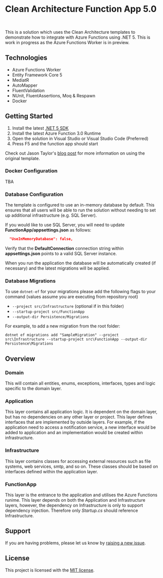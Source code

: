  # Clean Architecture Function App 5.0
<br/>

This is a solution which uses the Clean Architecture templates to demonstrate how to integrate with Azure Functions using .NET 5. This is work in progress as the Azure Functions Worker is in preview.

## Technologies

* Azure Functions Worker
* Entity Framework Core 5
* MediatR
* AutoMapper
* FluentValidation
* NUnit, FluentAssertions, Moq & Respawn
* Docker

## Getting Started

1. Install the latest [.NET 5 SDK](https://dotnet.microsoft.com/download/dotnet/5.0)
2. Install the latest Azure Function 3.0 Runtime
3. Open the solution in Visual Studio or Visual Studio Code (Preferred)
4. Press F5 and the function app should start

Check out Jason Taylor's [blog post](https://jasontaylor.dev/clean-architecture-getting-started/) for more information on using the original template.

### Docker Configuration
TBA

### Database Configuration

The template is configured to use an in-memory database by default. This ensures that all users will be able to run the solution without needing to set up additional infrastructure (e.g. SQL Server).

If you would like to use SQL Server, you will need to update **FunctionApp/appsettings.json** as follows:

```json
  "UseInMemoryDatabase": false,
```

Verify that the **DefaultConnection** connection string within **appsettings.json** points to a valid SQL Server instance. 

When you run the application the database will be automatically created (if necessary) and the latest migrations will be applied.

### Database Migrations

To use `dotnet-ef` for your migrations please add the following flags to your command (values assume you are executing from repository root)

* `--project src/Infrastructure` (optional if in this folder)
* `--startup-project src/FunctionApp`
* `--output-dir Persistence/Migrations`

For example, to add a new migration from the root folder:

 `dotnet ef migrations add "SampleMigration" --project src\Infrastructure --startup-project src\FunctionApp --output-dir Persistence\Migrations`

## Overview

### Domain

This will contain all entities, enums, exceptions, interfaces, types and logic specific to the domain layer.

### Application

This layer contains all application logic. It is dependent on the domain layer, but has no dependencies on any other layer or project. This layer defines interfaces that are implemented by outside layers. For example, if the application need to access a notification service, a new interface would be added to application and an implementation would be created within infrastructure.

### Infrastructure

This layer contains classes for accessing external resources such as file systems, web services, smtp, and so on. These classes should be based on interfaces defined within the application layer.

### FunctionApp

This layer is the entrance to the application and utilises the Azure Functions runime. This layer depends on both the Application and Infrastructure layers, however, the dependency on Infrastructure is only to support dependency injection. Therefore only *Startup.cs* should reference Infrastructure.

## Support

If you are having problems, please let us know by [raising a new issue](https://github.com/swilkodev/CleanFunc50/issues/new/choose).

## License

This project is licensed with the [MIT license](LICENSE).
